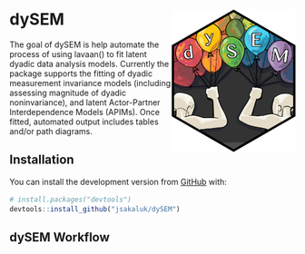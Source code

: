 
<!-- README.md is generated from README.Rmd. Please edit that file -->

# dySEM <img src="man/figures/logo.png" align="right" />

<!-- badges: start -->

<!-- badges: end -->

The goal of dySEM is help automate the process of using lavaan() to fit
latent dyadic data analysis models. Currently the package supports the
fitting of dyadic measurement invariance models (including assessing
magnitude of dyadic noninvariance), and latent Actor-Partner
Interdependence Models (APIMs). Once fitted, automated output includes
tables and/or path diagrams.

## Installation

You can install the development version from
[GitHub](https://github.com/) with:

``` r
# install.packages("devtools")
devtools::install_github("jsakaluk/dySEM")
```

## dySEM Workflow
